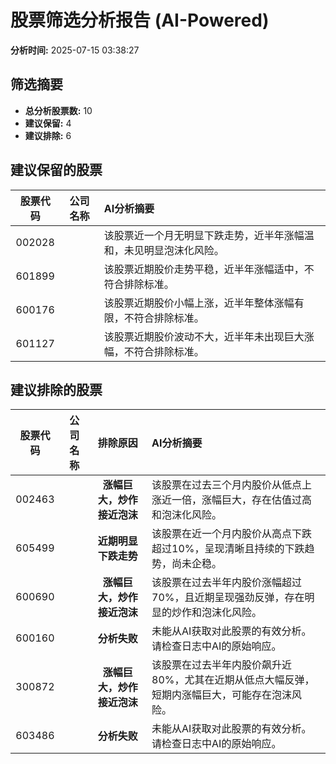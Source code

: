 # 股票筛选分析报告 (AI-Powered)

**分析时间:** 2025-07-15 03:38:27

## 筛选摘要

- **总分析股票数:** 10
- **建议保留:** 4
- **建议排除:** 6

## 建议保留的股票

| 股票代码 | 公司名称 | AI分析摘要 |
|:---:|:---:|:---|
| 002028 |  | 该股票近一个月无明显下跌走势，近半年涨幅温和，未见明显泡沫化风险。 |
| 601899 |  | 该股票近期股价走势平稳，近半年涨幅适中，不符合排除标准。 |
| 600176 |  | 该股票近期股价小幅上涨，近半年整体涨幅有限，不符合排除标准。 |
| 601127 |  | 该股票近期股价波动不大，近半年未出现巨大涨幅，不符合排除标准。 |

## 建议排除的股票

| 股票代码 | 公司名称 | 排除原因 | AI分析摘要 |
|:---:|:---:|:---:|:---|
| 002463 |  | **涨幅巨大，炒作接近泡沫** | 该股票在过去三个月内股价从低点上涨近一倍，涨幅巨大，存在估值过高和泡沫化风险。 |
| 605499 |  | **近期明显下跌走势** | 该股票在近一个月内股价从高点下跌超过10%，呈现清晰且持续的下跌趋势，尚未企稳。 |
| 600690 |  | **涨幅巨大，炒作接近泡沫** | 该股票在过去半年内股价涨幅超过70%，且近期呈现强劲反弹，存在明显的炒作和泡沫化风险。 |
| 600160 |  | **分析失败** | 未能从AI获取对此股票的有效分析。请检查日志中AI的原始响应。 |
| 300872 |  | **涨幅巨大，炒作接近泡沫** | 该股票在过去半年内股价飙升近80%，尤其在近期从低点大幅反弹，短期内涨幅巨大，可能存在泡沫风险。 |
| 603486 |  | **分析失败** | 未能从AI获取对此股票的有效分析。请检查日志中AI的原始响应。 |
